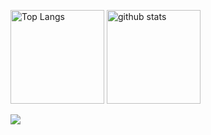 <p align="left"> 
  <img alt="Top Langs" height="150px" src="https://github-readme-stats.vercel.app/api/top-langs/?username=soooota1201&layout=compact&theme=merko" />
  <img alt="github stats" height="150px" src="https://github-readme-stats.vercel.app/api?username=soooota1201&theme=onedark&show_icons=true" />
</p>

<div>
  <img src="http://github-readme-streak-stats.herokuapp.com?user=soooota1201&theme=dark">
</div>
